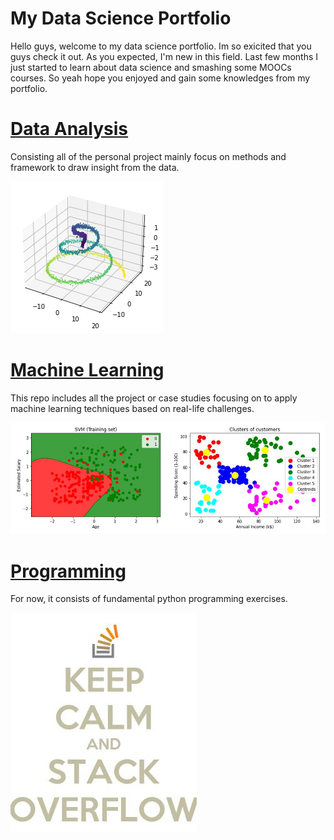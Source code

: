 # My Data Science Portfolio
Hello guys, welcome to my data science portfolio. Im so exicited that you guys check it out. As you expected, I'm new in this field. Last few months I just started to learn about data science and smashing some MOOCs courses. So yeah hope you enjoyed and gain some knowledges from my portfolio. 

# [Data Analysis](https://github.com/aimanraz/data-analysis.git) 
Consisting all of the personal project mainly focus on methods and framework to draw insight from the data.

![](https://github.com/aimanraz/Aiman_Portfolio/blob/main/img/3d_demo.png)

# [Machine Learning](https://github.com/aimanraz/machine-learning.git)
This repo includes all the project or case studies focusing on to apply machine learning techniques based on real-life challenges.

![](https://github.com/aimanraz/Aiman_Portfolio/blob/main/img/ml_demo.JPG)

# [Programming](https://github.com/aimanraz/Programming.git)
For now, it consists of fundamental python programming exercises.

![](https://github.com/aimanraz/Aiman_Portfolio/blob/main/img/KCAUSO.JPG)
